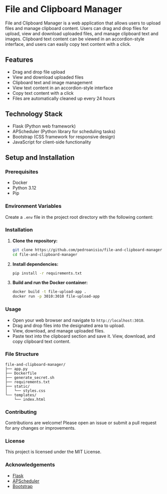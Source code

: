 # File and Clipboard Manager

File and Clipboard Manager is a web application that allows users to upload files and manage clipboard content. Users can drag and drop files for upload, view and download uploaded files, and manage clipboard text and images. Clipboard text content can be viewed in an accordion-style interface, and users can easily copy text content with a click.

## Features

- Drag and drop file upload
- View and download uploaded files
- Clipboard text and image management
- View text content in an accordion-style interface
- Copy text content with a click
- Files are automatically cleaned up every 24 hours

## Technology Stack

- Flask (Python web framework)
- APScheduler (Python library for scheduling tasks)
- Bootstrap (CSS framework for responsive design)
- JavaScript for client-side functionality

## Setup and Installation

### Prerequisites

- Docker
- Python 3.12
- Pip

### Environment Variables

Create a `.env` file in the project root directory with the following content:


### Installation

1. **Clone the repository:**
    ```sh
    git clone https://github.com/pedroanisio/file-and-clipboard-manager.git
    cd file-and-clipboard-manager
    ```

2. **Install dependencies:**
    ```sh
    pip install -r requirements.txt
    ```

3. **Build and run the Docker container:**
    ```sh
    docker build -t file-upload-app .
    docker run -p 3010:3010 file-upload-app
    ```

### Usage

- Open your web browser and navigate to `http://localhost:3010`.
- Drag and drop files into the designated area to upload.
- View, download, and manage uploaded files.
- Paste text into the clipboard section and save it. View, download, and copy clipboard text content.

### File Structure

```
file-and-clipboard-manager/
├── app.py
├── Dockerfile
├── generate_secret.sh
├── requirements.txt
├── static/
│   └── styles.css
└── templates/
    └── index.html
```

### Contributing

Contributions are welcome! Please open an issue or submit a pull request for any changes or improvements.

### License

This project is licensed under the MIT License.

### Acknowledgements

- [Flask](https://flask.palletsprojects.com/)
- [APScheduler](https://apscheduler.readthedocs.io/)
- [Bootstrap](https://getbootstrap.com/)
```
